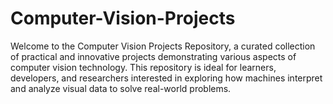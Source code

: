 # Computer-Vision-Projects
Welcome to the Computer Vision Projects Repository, a curated collection of practical and innovative projects demonstrating various aspects of computer vision technology. This repository is ideal for learners, developers, and researchers interested in exploring how machines interpret and analyze visual data to solve real-world problems.
